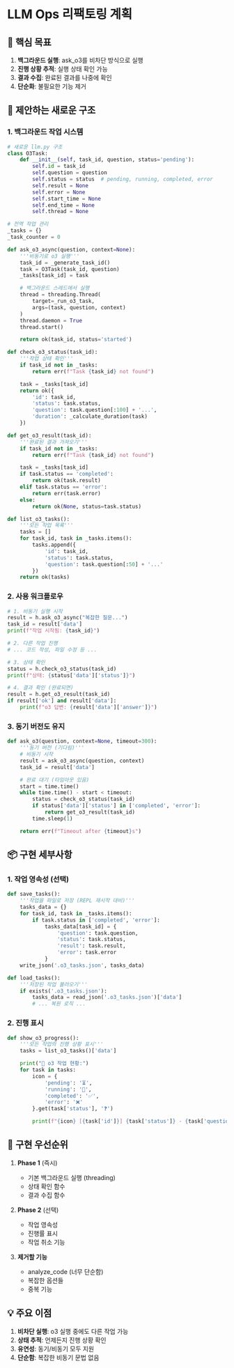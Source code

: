 # LLM Ops 리팩토링 계획

## 🎯 핵심 목표

1. **백그라운드 실행**: ask_o3를 비차단 방식으로 실행
2. **진행 상황 추적**: 실행 상태 확인 가능
3. **결과 수집**: 완료된 결과를 나중에 확인
4. **단순화**: 불필요한 기능 제거

## 🔧 제안하는 새로운 구조

### 1. 백그라운드 작업 시스템

```python
# 새로운 llm.py 구조
class O3Task:
    def __init__(self, task_id, question, status='pending'):
        self.id = task_id
        self.question = question
        self.status = status  # pending, running, completed, error
        self.result = None
        self.error = None
        self.start_time = None
        self.end_time = None
        self.thread = None

# 전역 작업 관리
_tasks = {}
_task_counter = 0

def ask_o3_async(question, context=None):
    '''비동기로 o3 실행'''
    task_id = _generate_task_id()
    task = O3Task(task_id, question)
    _tasks[task_id] = task

    # 백그라운드 스레드에서 실행
    thread = threading.Thread(
        target=_run_o3_task,
        args=(task, question, context)
    )
    thread.daemon = True
    thread.start()

    return ok(task_id, status='started')

def check_o3_status(task_id):
    '''작업 상태 확인'''
    if task_id not in _tasks:
        return err(f"Task {task_id} not found")

    task = _tasks[task_id]
    return ok({
        'id': task_id,
        'status': task.status,
        'question': task.question[:100] + '...',
        'duration': _calculate_duration(task)
    })

def get_o3_result(task_id):
    '''완료된 결과 가져오기'''
    if task_id not in _tasks:
        return err(f"Task {task_id} not found")

    task = _tasks[task_id]
    if task.status == 'completed':
        return ok(task.result)
    elif task.status == 'error':
        return err(task.error)
    else:
        return ok(None, status=task.status)

def list_o3_tasks():
    '''모든 작업 목록'''
    tasks = []
    for task_id, task in _tasks.items():
        tasks.append({
            'id': task_id,
            'status': task.status,
            'question': task.question[:50] + '...'
        })
    return ok(tasks)
```

### 2. 사용 워크플로우

```python
# 1. 비동기 실행 시작
result = h.ask_o3_async("복잡한 질문...")
task_id = result['data']
print(f"작업 시작됨: {task_id}")

# 2. 다른 작업 진행
# ... 코드 작성, 파일 수정 등 ...

# 3. 상태 확인
status = h.check_o3_status(task_id)
print(f"상태: {status['data']['status']}")

# 4. 결과 확인 (완료되면)
result = h.get_o3_result(task_id)
if result['ok'] and result['data']:
    print(f"o3 답변: {result['data']['answer']}")
```

### 3. 동기 버전도 유지

```python
def ask_o3(question, context=None, timeout=300):
    '''동기 버전 (기다림)'''
    # 비동기 시작
    result = ask_o3_async(question, context)
    task_id = result['data']

    # 완료 대기 (타임아웃 있음)
    start = time.time()
    while time.time() - start < timeout:
        status = check_o3_status(task_id)
        if status['data']['status'] in ['completed', 'error']:
            return get_o3_result(task_id)
        time.sleep(1)

    return err(f"Timeout after {timeout}s")
```

## 📦 구현 세부사항

### 1. 작업 영속성 (선택)
```python
def save_tasks():
    '''작업을 파일로 저장 (REPL 재시작 대비)'''
    tasks_data = {}
    for task_id, task in _tasks.items():
        if task.status in ['completed', 'error']:
            tasks_data[task_id] = {
                'question': task.question,
                'status': task.status,
                'result': task.result,
                'error': task.error
            }
    write_json('.o3_tasks.json', tasks_data)

def load_tasks():
    '''저장된 작업 불러오기'''
    if exists('.o3_tasks.json'):
        tasks_data = read_json('.o3_tasks.json')['data']
        # ... 복원 로직 ...
```

### 2. 진행 표시
```python
def show_o3_progress():
    '''모든 작업의 진행 상황 표시'''
    tasks = list_o3_tasks()['data']

    print("🤖 o3 작업 현황:")
    for task in tasks:
        icon = {
            'pending': '⏳',
            'running': '🔄',
            'completed': '✅',
            'error': '❌'
        }.get(task['status'], '❓')

        print(f"{icon} [{task['id']}] {task['status']} - {task['question']}")
```

## 🚀 구현 우선순위

1. **Phase 1** (즉시)
   - 기본 백그라운드 실행 (threading)
   - 상태 확인 함수
   - 결과 수집 함수

2. **Phase 2** (선택)
   - 작업 영속성
   - 진행률 표시
   - 작업 취소 기능

3. **제거할 기능**
   - analyze_code (너무 단순함)
   - 복잡한 옵션들
   - 중복 기능

## 💡 주요 이점

1. **비차단 실행**: o3 실행 중에도 다른 작업 가능
2. **상태 추적**: 언제든지 진행 상황 확인
3. **유연성**: 동기/비동기 모두 지원
4. **단순함**: 복잡한 비동기 문법 없음

